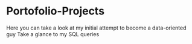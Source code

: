 # Portofolio-Projects

Here you can take a look at my initial attempt to become a data-oriented guy
Take a glance to my SQL queries 
